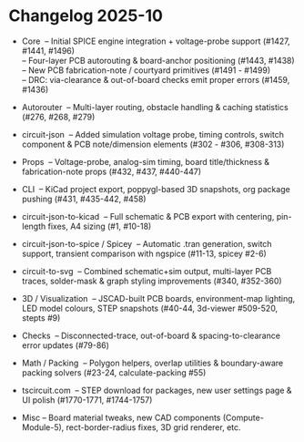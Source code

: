 # Changelog 2025-10

- Core   – Initial SPICE engine integration + voltage-probe support (#1427, #1441, #1496)  
  – Four-layer PCB autorouting & board-anchor positioning (#1443, #1438)  
  – New PCB fabrication-note / courtyard primitives (#1491 - #1499)  
  – DRC: via-clearance & out-of-board checks emit proper errors (#1459, #1436)

- Autorouter   – Multi-layer routing, obstacle handling & caching statistics (#276, #268, #279)

- circuit-json   – Added simulation voltage probe, timing controls, switch component & PCB note/dimension elements (#302 - #306, #308-313)

- Props   – Voltage-probe, analog-sim timing, board title/thickness & fabrication-note props (#432, #437, #440-447)

- CLI   – KiCad project export, poppygl-based 3D snapshots, org package pushing (#431, #435-442, #458)

- circuit-json-to-kicad   – Full schematic & PCB export with centering, pin-length fixes, A4 sizing (#1, #10-18)

- circuit-json-to-spice / Spicey   – Automatic .tran generation, switch support, transient comparison with ngspice (#11-13, spicey #2-6)

- circuit-to-svg   – Combined schematic+sim output, multi-layer PCB traces, solder-mask & graph styling improvements (#340, #352-360)

- 3D / Visualization   – JSCAD-built PCB boards, environment-map lighting, LED model colours, STEP snapshots (#40-44, 3d-viewer #509-520, stepts #9)

- Checks   – Disconnected-trace, out-of-board & spacing-to-clearance error updates (#79-86)

- Math / Packing   – Polygon helpers, overlap utilities & boundary-aware packing solvers (#23-24, calculate-packing #55)

- tscircuit.com   – STEP download for packages, new user settings page & UI polish (#1770-1771, #1744-1757)

- Misc
  – Board material tweaks, new CAD components (Compute-Module-5), rect-border-radius fixes, 3D grid renderer, etc.
